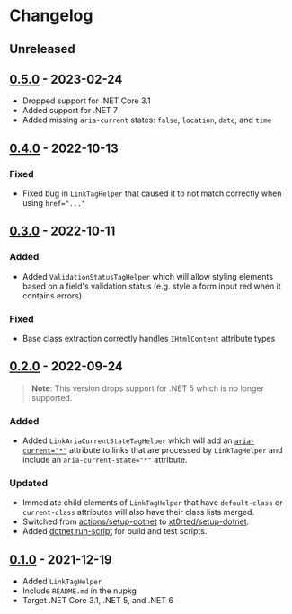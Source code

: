 # Changelog

## Unreleased

## [0.5.0](https://github.com/xt0rted/tailwindcss-tag-helpers/compare/v0.4.0...v0.5.0) - 2023-02-24

- Dropped support for .NET Core 3.1
- Added support for .NET 7
- Added missing `aria-current` states: `false`, `location`, `date`, and `time`

## [0.4.0](https://github.com/xt0rted/tailwindcss-tag-helpers/compare/v0.3.0...v0.4.0) - 2022-10-13

### Fixed

- Fixed bug in `LinkTagHelper` that caused it to not match correctly when using `href="..."`

## [0.3.0](https://github.com/xt0rted/tailwindcss-tag-helpers/compare/v0.2.0...v0.3.0) - 2022-10-11

### Added

- Added `ValidationStatusTagHelper` which will allow styling elements based on a field's validation status (e.g. style a form input red when it contains errors)

### Fixed

- Base class extraction correctly handles `IHtmlContent` attribute types

## [0.2.0](https://github.com/xt0rted/tailwindcss-tag-helpers/compare/v0.1.0...v0.2.0) - 2022-09-24

> **Note**: This version drops support for .NET 5 which is no longer supported.

### Added

- Added `LinkAriaCurrentStateTagHelper` which will add an [`aria-current="*"`](https://www.w3.org/TR/wai-aria-1.1/#aria-current) attribute to links that are processed by `LinkTagHelper` and include an `aria-current-state="*"` attribute.

### Updated

- Immediate child elements of `LinkTagHelper` that have `default-class` or `current-class` attributes will also have their class lists merged.
- Switched from [actions/setup-dotnet](https://github.com/actions/setup-dotnet) to [xt0rted/setup-dotnet](https://github.com/xt0rted/setup-dotnet).
- Added [dotnet run-script](https://github.com/xt0rted/dotnet-run-script) for build and test scripts.

## [0.1.0](https://github.com/xt0rted/tailwindcss-tag-helpers/releases/tag/v0.1.0) - 2021-12-19

- Added `LinkTagHelper`
- Include `README.md` in the nupkg
- Target .NET Core 3.1, .NET 5, and .NET 6
